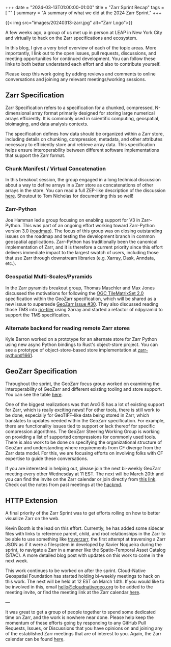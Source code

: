 +++
date = "2024-03-13T01:00:00-01:00"
title = "Zarr Sprint Recap"
tags = [ ""
]
summary = "A summary of what we did at the 2024 Zarr Sprint."
+++

{{< img src="images/20240313-zarr.jpg" alt="Zarr Logo">}}

A few weeks ago, a group of us met up in person at LEAP in New York City and virtually to hack on the Zarr specifications and ecosystem. 

In this blog, I give a very brief overview of each of the topic areas. More importantly, I link out to the open issues, pull requests, discussions, and meeting opportunities for continued development. You can follow these links to both better understand each effort and also to contribute yourself. 

Please keep this work going by adding reviews and comments to online conversations and joining any relevant meetings/working sessions.

## Zarr Specification

Zarr Specification refers to a specification for a chunked, compressed, N-dimensional array format primarily designed for storing large numerical arrays efficiently. It is commonly used in scientific computing, geospatial, bioimaging, and data analysis contexts.

The specification defines how data should be organized within a Zarr store, including details on chunking, compression, metadata, and other attributes necessary to efficiently store and retrieve array data. This specification helps ensure interoperability between different software implementations that support the Zarr format.

### Chunk Manifest / Virtual Concatenation 

In this breakout session, the group engaged in a long technical discussion about a way to define arrays in a Zarr store as concatenations of other arrays in the store. You can read a full ZEP-like description of the discussion [here](https://github.com/zarr-developers/zarr-specs/issues/288#issuecomment-1939265240). Shoutout to Tom Nicholas for documenting this so well! 

### Zarr-Python

Joe Hamman led a group focusing on enabling support for V3 in Zarr-Python. This was part of an ongoing effort working toward Zarr-Python version 3.0 ([roadmap](https://github.com/zarr-developers/zarr-python/blob/main/v3-roadmap-and-design.md)).
The focus of this group was on closing outstanding issues on the roadmap and testing the development branch in common geospatial applications. Zarr-Python has traditionally been the canonical implementation of Zarr, and it is therefore a current priority since this effort delivers immediate impact to the largest swatch of users, including those that use Zarr through downstream libraries (e.g. Xarray, Dask, Anndata, etc.).

### Geospatial Multi-Scales/Pyramids

In the Zarr pyramids breakout group, Thomas Maschler and Max Jones discussed the motivations for following the [OGC TileMatrixSet 2.0](https://docs.ogc.org/is/17-083r4/17-083r4.html) specification within the GeoZarr specification, which will be shared as a new issue to supersede [GeoZarr Issue #30](https://github.com/zarr-developers/geozarr-spec/issues/30). They also discussed reading those TMS into [rio-tiler](https://github.com/cogeotiff/rio-tiler) using Xarray and started a refactor of ndpyramid to support the TMS specification.

### Alternate backend for reading remote Zarr stores

Kyle Barron worked on a prototype for an alternate store for Zarr Python using new async Python bindings to Rust's object-store project. You can see a prototype of object-store-based store implementation at [zarr-python#1661](https://github.com/zarr-developers/zarr-python/pull/1661). 

## GeoZarr Specification 

Throughout the sprint, the GeoZarr focus group worked on examining the interoperability of GeoZarr and different existing tooling and store support. You can see the table [here](https://github.com/zarr-developers/geozarr-spec/blob/main/geozarr-interop-table.md).

One of the biggest realizations was that ArcGIS has a lot of existing support for Zarr, which is really exciting news! For other tools, there is still work to be done, especially for GeoTIFF-like data being stored in Zarr, which translates to updates needed within the GeoZarr specification. For example, there are functionality issues tied to support or lack thereof for specific compression algorithms. The GeoZarr Steering Working Group is working on providing a list of supported compressions for commonly used tools. There is also work to be done on specifying the organizational structure of GeoZarr and understanding where requirements from CF diverge from the Zarr data model. For this, we are focusing efforts on involving folks with CF expertise to guide these conversations. 

If you are interested in helping out, please join the next bi-weekly GeoZarr meeting every other Wednesday at 11 EST. The next will be March 20th and you can find the invite on the Zarr calendar or join directly from [this link](https://meet.google.com/jth-rstn-fwb). Check out the notes from past meetings at the [hackmd](https://hackmd.io/@briannapagan/geozarr-spec-swg/edit).

## HTTP Extension

A final priority of the Zarr Sprint was to get efforts rolling on how to better visualize Zarr on the web. 

Kevin Booth is the lead on this effort. Currently, he has added some sidecar files with links to reference parent, child, and root relationships in the Zarr to be able to use something like [traverzarr](https://github.com/xaviernogueira/traverzarr), the first attempt at traversing a Zarr JSON as if it were a filesystem in developed by Xavier Nogueira during the sprint, to navigate a Zarr in a manner like the Spatio-Temporal Asset Catalog (STAC). A more detailed blog post with updates on this work to come in the next week.

This work continues to be worked on after the sprint. Cloud-Native Geospatial Foundation has started holding bi-weekly meetings to hack on this work. The next will be held at 12 EST on March 14th. If you would like to be involved in this, email hello@cloudnativegeo.org to be added to the meeting invite, or find the meeting link at the Zarr calendar [here](https://zarr.dev/community-calls/).

—

It was great to get a group of people together to spend some dedicated time on Zarr, and the work is nowhere near done. Please help keep the momentum of these efforts going by responding to any GitHub Pull Requests, Issues, or Discussions that you have opinions on and joining any of the established Zarr meetings that are of interest to you. Again, the Zarr calendar can be found [here](https://zarr.dev/community-calls/).